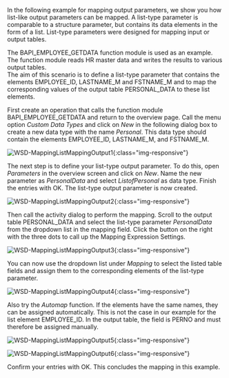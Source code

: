In the following example for mapping output parameters, we show you how list-like output parameters can be mapped. A list-type parameter is comparable to a structure parameter, but contains its data elements in the form of a list. List-type parameters were designed for mapping input or output tables.  
 
The BAPI_EMPLOYEE_GETDATA function module is used as an example. The function module reads HR master data and writes the results to various output tables. <br>
The aim of this scenario is to define a list-type parameter that contains the elements EMPLOYEE_ID, LASTNAME_M and FSTNAME_M and to map the corresponding values of the output table PERSONAL_DATA to these list elements.

First create an operation that calls the function module BAPI_EMPLOYEE_GETDATA and return to the overview page. Call the menu option *Custom Data Types* and click on *New* in the following dialog box to create a new data type with the name *Personal*. This data type should contain the elements EMPLOYEE_ID, LASTNAME_M, and FSTNAME_M.

![WSD-MappingListMappingOutput1](/img/content/WSD-MappingListMappingOutput1.png){:class="img-responsive"}

The next step is to define your list-type output parameter. To do this, open *Parameters* in the overview screen and click on *New*. Name the new parameter as *PersonalData* and select *ListofPersonal* as data type. Finish the entries with OK. The list-type output parameter is now created.

![WSD-MappingListMappingOutput2](/img/content/WSD-MappingListMappingOutput2.png){:class="img-responsive"}

Then call the activity dialog to perform the mapping. Scroll to the output table PERSONAL_DATA and select the list-type parameter *PersonalData* from the dropdown list in the mapping field. Click the button on the right with the three dots to call up the Mapping Expression Settings.

![WSD-MappingListMappingOutput3](/img/content/WSD-MappingListMappingOutput3.png){:class="img-responsive"}

You can now use the dropdown list under *Mapping* to select the listed table fields and assign them to the corresponding elements of the list-type parameter. 

![WSD-MappingListMappingOutput4](/img/content/WSD-MappingListMappingOutput4.png){:class="img-responsive"}

Also try the *Automap* function. If the elements have the same names, they can be assigned automatically. This is not the case in our example for the list element EMPLOYEE_ID. In the output table, the field is PERNO and must therefore be assigned manually. 

![WSD-MappingListMappingOutput5](/img/content/WSD-MappingListMappingOutput5.png){:class="img-responsive"}

![WSD-MappingListMappingOutput6](/img/content/WSD-MappingListMappingOutput6.png){:class="img-responsive"}

Confirm your entries with OK. This concludes the mapping in this example.
